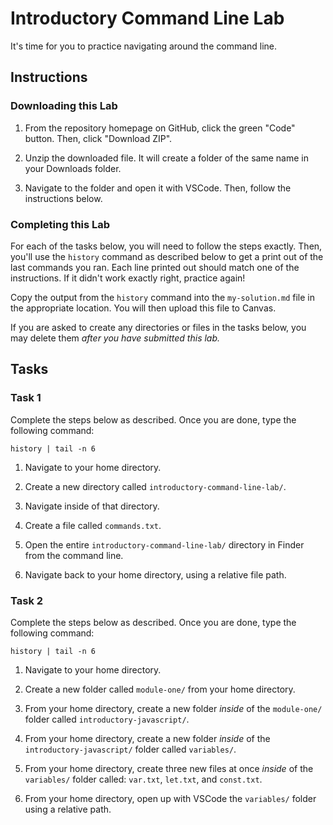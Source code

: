 # Introductory Command Line Lab

It's time for you to practice navigating around the command line.

## Instructions

### Downloading this Lab

1. From the repository homepage on GitHub, click the green "Code" button. Then, click "Download ZIP".

1. Unzip the downloaded file. It will create a folder of the same name in your Downloads folder.

1. Navigate to the folder and open it with VSCode. Then, follow the instructions below.

### Completing this Lab

For each of the tasks below, you will need to follow the steps exactly. Then, you'll use the `history` command as described below to get a print out of the last commands you ran. Each line printed out should match one of the instructions. If it didn't work exactly right, practice again!

Copy the output from the `history` command into the `my-solution.md` file in the appropriate location. You will then upload this file to Canvas.

If you are asked to create any directories or files in the tasks below, you may delete them _after you have submitted this lab._

## Tasks

### Task 1

Complete the steps below as described. Once you are done, type the following command:

```
history | tail -n 6
```

1. Navigate to your home directory.

1. Create a new directory called `introductory-command-line-lab/`.

1. Navigate inside of that directory.

1. Create a file called `commands.txt`.

1. Open the entire `introductory-command-line-lab/` directory in Finder from the command line.

1. Navigate back to your home directory, using a relative file path.

### Task 2

Complete the steps below as described. Once you are done, type the following command:

```
history | tail -n 6
```

1. Navigate to your home directory.

1. Create a new folder called `module-one/` from your home directory.

1. From your home directory, create a new folder _inside_ of the `module-one/` folder called `introductory-javascript/`.

1. From your home directory, create a new folder _inside_ of the `introductory-javascript/` folder called `variables/`.

1. From your home directory, create three new files at once _inside_ of the `variables/` folder called: `var.txt`, `let.txt`, and `const.txt`.

1. From your home directory, open up with VSCode the `variables/` folder using a relative path.
